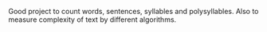 Good project to count words, sentences, syllables and polysyllables.
Also to measure complexity of text by different algorithms.
